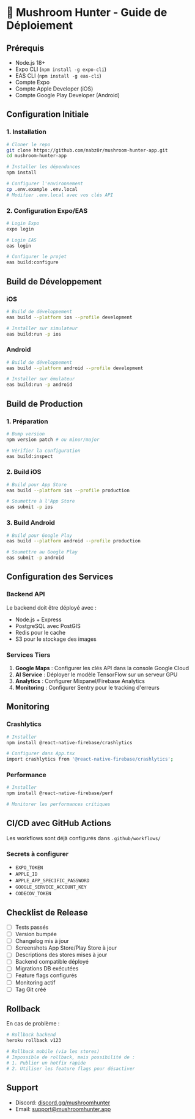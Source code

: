 # 🚀 Mushroom Hunter - Guide de Déploiement

## Prérequis

- Node.js 18+
- Expo CLI (`npm install -g expo-cli`)
- EAS CLI (`npm install -g eas-cli`)
- Compte Expo
- Compte Apple Developer (iOS)
- Compte Google Play Developer (Android)

## Configuration Initiale

### 1. Installation
```bash
# Cloner le repo
git clone https://github.com/nabz0r/mushroom-hunter-app.git
cd mushroom-hunter-app

# Installer les dépendances
npm install

# Configurer l'environnement
cp .env.example .env.local
# Modifier .env.local avec vos clés API
```

### 2. Configuration Expo/EAS
```bash
# Login Expo
expo login

# Login EAS
eas login

# Configurer le projet
eas build:configure
```

## Build de Développement

### iOS
```bash
# Build de développement
eas build --platform ios --profile development

# Installer sur simulateur
eas build:run -p ios
```

### Android
```bash
# Build de développement
eas build --platform android --profile development

# Installer sur émulateur
eas build:run -p android
```

## Build de Production

### 1. Préparation
```bash
# Bump version
npm version patch # ou minor/major

# Vérifier la configuration
eas build:inspect
```

### 2. Build iOS
```bash
# Build pour App Store
eas build --platform ios --profile production

# Soumettre à l'App Store
eas submit -p ios
```

### 3. Build Android
```bash
# Build pour Google Play
eas build --platform android --profile production

# Soumettre au Google Play
eas submit -p android
```

## Configuration des Services

### Backend API
Le backend doit être déployé avec :
- Node.js + Express
- PostgreSQL avec PostGIS
- Redis pour le cache
- S3 pour le stockage des images

### Services Tiers
1. **Google Maps** : Configurer les clés API dans la console Google Cloud
2. **AI Service** : Déployer le modèle TensorFlow sur un serveur GPU
3. **Analytics** : Configurer Mixpanel/Firebase Analytics
4. **Monitoring** : Configurer Sentry pour le tracking d'erreurs

## Monitoring

### Crashlytics
```bash
# Installer
npm install @react-native-firebase/crashlytics

# Configurer dans App.tsx
import crashlytics from '@react-native-firebase/crashlytics';
```

### Performance
```bash
# Installer
npm install @react-native-firebase/perf

# Monitorer les performances critiques
```

## CI/CD avec GitHub Actions

Les workflows sont déjà configurés dans `.github/workflows/`

### Secrets à configurer
- `EXPO_TOKEN`
- `APPLE_ID`
- `APPLE_APP_SPECIFIC_PASSWORD`
- `GOOGLE_SERVICE_ACCOUNT_KEY`
- `CODECOV_TOKEN`

## Checklist de Release

- [ ] Tests passés
- [ ] Version bumpée
- [ ] Changelog mis à jour
- [ ] Screenshots App Store/Play Store à jour
- [ ] Descriptions des stores mises à jour
- [ ] Backend compatible déployé
- [ ] Migrations DB exécutées
- [ ] Feature flags configurés
- [ ] Monitoring actif
- [ ] Tag Git créé

## Rollback

En cas de problème :

```bash
# Rollback backend
heroku rollback v123

# Rollback mobile (via les stores)
# Impossible de rollback, mais possibilité de :
# 1. Publier un hotfix rapide
# 2. Utiliser les feature flags pour désactiver
```

## Support

- Discord: [discord.gg/mushroomhunter](https://discord.gg/mushroomhunter)
- Email: support@mushroomhunter.app